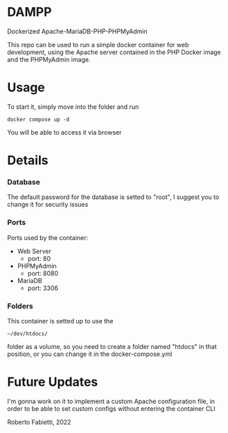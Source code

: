 # DAMPP
Dockerized Apache-MariaDB-PHP-PHPMyAdmin

This repo can be used to run a simple docker container for web development, using the Apache server contained in the PHP Docker image and the PHPMyAdmin image.

# Usage
To start it, simply move into the folder and run
```
docker compose up -d
```

You will be able to access it via browser

# Details
### Database
The default password for the database is setted to "root", I suggest you to change it for security issues
### Ports
Ports used by the container:

* Web Server
    * port: 80
* PHPMyAdmin 
    * port: 8080
* MariaDB
    * port: 3306

### Folders
This container is setted up to use the 
```
~/dev/htdocs/
```
folder as a volume, so you need to create a folder named "htdocs" in that position, or you can change it in the docker-compose.yml

# Future Updates
I'm gonna work on it to implement a custom Apache configuration file, in order to be able to set custom configs without entering the container CLI

Roberto Fabietti, 2022